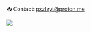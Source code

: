 📥 Contact: pxzlzyt@proton.me<br>

![](https://komarev.com/ghpvc/?username=pxzlz-ctrl&label=PAGE+VISITS)
